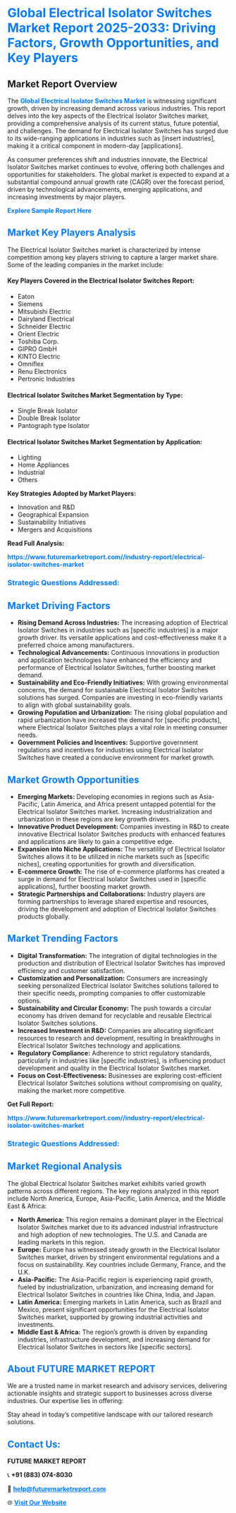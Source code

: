 <h1 style="color: #007BFF;">Global Electrical Isolator Switches Market Report 2025-2033: Driving Factors, Growth Opportunities, and Key Players</h1>

<section id="overview">
<h2>Market Report Overview</h2>
<p>The <a href="https://www.futuremarketreport.com//industry-report/electrical-isolator-switches-market" style="color: #007BFF; text-decoration: none;"><strong>Global Electrical Isolator Switches Market</strong></a> is witnessing significant growth, driven by increasing demand across various industries. This report delves into the key aspects of the Electrical Isolator Switches market, providing a comprehensive analysis of its current status, future potential, and challenges. The demand for Electrical Isolator Switches has surged due to its wide-ranging applications in industries such as [insert industries], making it a critical component in modern-day [applications].</p>
<p>As consumer preferences shift and industries innovate, the Electrical Isolator Switches market continues to evolve, offering both challenges and opportunities for stakeholders. The global market is expected to expand at a substantial compound annual growth rate (CAGR) over the forecast period, driven by technological advancements, emerging applications, and increasing investments by major players.</p>
</section>

<section id="overview">
<p><a href="https://www.futuremarketreport.com//request-sample/reportId=85665" style="color: #007BFF; text-decoration: none;"><strong>Explore Sample Report Here</strong></a></p>
</section>

<section id="key-players">
<h2 style="color: #007BFF;">Market Key Players Analysis</h2>
<p>The Electrical Isolator Switches market is characterized by intense competition among key players striving to capture a larger market share. Some of the leading companies in the market include:</p>
<h4>Key Players Covered in the Electrical Isolator Switches Report:</h4>
<ul><li>Eaton</li><li>Siemens</li><li>Mitsubishi Electric</li><li>Dairyland Electrical</li><li>Schneider Electric</li><li>Orient Electric</li><li>Toshiba Corp.</li><li>GIPRO GmbH</li><li>KINTO Electric</li><li>Omniflex</li><li>Renu Electronics</li><li>Pertronic Industries</li></ul>
<h4>Electrical Isolator Switches Market Segmentation by Type:</h4>
<ul><li>Single Break Isolator</li><li>Double Break Isolator</li><li>Pantograph type Isolator</li></ul>

<h4>Electrical Isolator Switches Market Segmentation by Application:</h4>
<ul><li>Lighting</li><li>Home Appliances</li><li>Industrial</li><li>Others</li></ul>
<p><strong>Key Strategies Adopted by Market Players:</strong></p>
<ul>
<li>Innovation and R&D</li>
<li>Geographical Expansion</li>
<li>Sustainability Initiatives</li>
<li>Mergers and Acquisitions</li>
</ul>
</section>

<section>
<p><strong>Read Full Analysis: </strong></p><a href="https://www.futuremarketreport.com//industry-report/electrical-isolator-switches-market" style="color: #007BFF; text-decoration: none;"><strong>https://www.futuremarketreport.com//industry-report/electrical-isolator-switches-market</strong></a>
<h3 style="color: #007BFF;">Strategic Questions Addressed:</h3>
</section>

<section id="driving-factors">
<h2 style="color: #007BFF;">Market Driving Factors</h2>
<ul>
<li><strong>Rising Demand Across Industries:</strong> The increasing adoption of Electrical Isolator Switches in industries such as [specific industries] is a major growth driver. Its versatile applications and cost-effectiveness make it a preferred choice among manufacturers.</li>
<li><strong>Technological Advancements:</strong> Continuous innovations in production and application technologies have enhanced the efficiency and performance of Electrical Isolator Switches, further boosting market demand.</li>
<li><strong>Sustainability and Eco-Friendly Initiatives:</strong> With growing environmental concerns, the demand for sustainable Electrical Isolator Switches solutions has surged. Companies are investing in eco-friendly variants to align with global sustainability goals.</li>
<li><strong>Growing Population and Urbanization:</strong> The rising global population and rapid urbanization have increased the demand for [specific products], where Electrical Isolator Switches plays a vital role in meeting consumer needs.</li>
<li><strong>Government Policies and Incentives:</strong> Supportive government regulations and incentives for industries using Electrical Isolator Switches have created a conducive environment for market growth.</li>
</ul>
</section>

<section id="growth-opportunities">
<h2 style="color: #007BFF;">Market Growth Opportunities</h2>
<ul>
<li><strong>Emerging Markets:</strong> Developing economies in regions such as Asia-Pacific, Latin America, and Africa present untapped potential for the Electrical Isolator Switches market. Increasing industrialization and urbanization in these regions are key growth drivers.</li>
<li><strong>Innovative Product Development:</strong> Companies investing in R&D to create innovative Electrical Isolator Switches products with enhanced features and applications are likely to gain a competitive edge.</li>
<li><strong>Expansion into Niche Applications:</strong> The versatility of Electrical Isolator Switches allows it to be utilized in niche markets such as [specific niches], creating opportunities for growth and diversification.</li>
<li><strong>E-commerce Growth:</strong> The rise of e-commerce platforms has created a surge in demand for Electrical Isolator Switches used in [specific applications], further boosting market growth.</li>
<li><strong>Strategic Partnerships and Collaborations:</strong> Industry players are forming partnerships to leverage shared expertise and resources, driving the development and adoption of Electrical Isolator Switches products globally.</li>
</ul>
</section>

<section id="trending-factors">
<h2 style="color: #007BFF;">Market Trending Factors</h2>
<ul>
<li><strong>Digital Transformation:</strong> The integration of digital technologies in the production and distribution of Electrical Isolator Switches has improved efficiency and customer satisfaction.</li>
<li><strong>Customization and Personalization:</strong> Consumers are increasingly seeking personalized Electrical Isolator Switches solutions tailored to their specific needs, prompting companies to offer customizable options.</li>
<li><strong>Sustainability and Circular Economy:</strong> The push towards a circular economy has driven demand for recyclable and reusable Electrical Isolator Switches solutions.</li>
<li><strong>Increased Investment in R&D:</strong> Companies are allocating significant resources to research and development, resulting in breakthroughs in Electrical Isolator Switches technology and applications.</li>
<li><strong>Regulatory Compliance:</strong> Adherence to strict regulatory standards, particularly in industries like [specific industries], is influencing product development and quality in the Electrical Isolator Switches market.</li>
<li><strong>Focus on Cost-Effectiveness:</strong> Businesses are exploring cost-efficient Electrical Isolator Switches solutions without compromising on quality, making the market more competitive.</li>
</ul>
</section>

<section>
<p><strong>Get Full Report: </strong></p><a href="https://www.futuremarketreport.com//industry-report/electrical-isolator-switches-market" style="color: #007BFF; text-decoration: none;"><strong>https://www.futuremarketreport.com//industry-report/electrical-isolator-switches-market</strong></a>
<h3 style="color: #007BFF;">Strategic Questions Addressed:</h3>
</section>


<section id="regional-analysis">
<h2 style="color: #007BFF;">Market Regional Analysis</h2>
<p>The global Electrical Isolator Switches market exhibits varied growth patterns across different regions. The key regions analyzed in this report include North America, Europe, Asia-Pacific, Latin America, and the Middle East & Africa:</p>
<ul>
<li><strong>North America:</strong> This region remains a dominant player in the Electrical Isolator Switches market due to its advanced industrial infrastructure and high adoption of new technologies. The U.S. and Canada are leading markets in this region.</li>
<li><strong>Europe:</strong> Europe has witnessed steady growth in the Electrical Isolator Switches market, driven by stringent environmental regulations and a focus on sustainability. Key countries include Germany, France, and the U.K.</li>
<li><strong>Asia-Pacific:</strong> The Asia-Pacific region is experiencing rapid growth, fueled by industrialization, urbanization, and increasing demand for Electrical Isolator Switches in countries like China, India, and Japan.</li>
<li><strong>Latin America:</strong> Emerging markets in Latin America, such as Brazil and Mexico, present significant opportunities for the Electrical Isolator Switches market, supported by growing industrial activities and investments.</li>
<li><strong>Middle East & Africa:</strong> The region’s growth is driven by expanding industries, infrastructure development, and increasing demand for Electrical Isolator Switches in sectors like [specific sectors].</li>
</ul>
</section>

<footer>
<h2 style="color: #007BFF;">About FUTURE MARKET REPORT</h2>
<p>We are a trusted name in market research and advisory services, delivering actionable insights and strategic support to businesses across diverse industries. Our expertise lies in offering:</p>

<p>Stay ahead in today’s competitive landscape with our tailored research solutions.</p>

<h2 style="color: #007BFF;">Contact Us:</h2>
<p><strong>FUTURE MARKET REPORT</strong></p>
<p>📞 <strong>+91 (883) 074-8030</strong></p>
<p>📧 <strong><a href="mailto:help@futuremarketreport.com" style="color: #007BFF;">help@futuremarketreport.com</a></strong></p>
<p>🌐 <strong><a href="https://www.futuremarketreport.com/" style="color: #007BFF;">Visit Our Website</a></strong></p>
</footer>